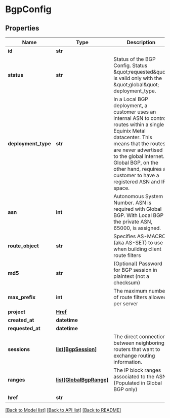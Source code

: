 # BgpConfig


## Properties
Name | Type | Description | Notes
------------ | ------------- | ------------- | -------------
**id** | **str** |  | [optional] 
**status** | **str** | Status of the BGP Config. Status \&quot;requested\&quot; is valid only with the \&quot;global\&quot; deployment_type. | [optional] 
**deployment_type** | **str** | In a Local BGP deployment, a customer uses an internal ASN to control routes within a single Equinix Metal datacenter. This means that the routes are never advertised to the global Internet. Global BGP, on the other hand, requires a customer to have a registered ASN and IP space.  | [optional] 
**asn** | **int** | Autonomous System Number. ASN is required with Global BGP. With Local BGP the private ASN, 65000, is assigned. | [optional] 
**route_object** | **str** | Specifies AS-MACRO (aka AS-SET) to use when building client route filters | [optional] 
**md5** | **str** | (Optional) Password for BGP session in plaintext (not a checksum) | [optional] 
**max_prefix** | **int** | The maximum number of route filters allowed per server | [optional] 
**project** | [**Href**](Href.md) |  | [optional] 
**created_at** | **datetime** |  | [optional] 
**requested_at** | **datetime** |  | [optional] 
**sessions** | [**list[BgpSession]**](BgpSession.md) | The direct connections between neighboring routers that want to exchange routing information. | [optional] 
**ranges** | [**list[GlobalBgpRange]**](GlobalBgpRange.md) | The IP block ranges associated to the ASN (Populated in Global BGP only) | [optional] 
**href** | **str** |  | [optional] 

[[Back to Model list]](../README.md#documentation-for-models) [[Back to API list]](../README.md#documentation-for-api-endpoints) [[Back to README]](../README.md)


